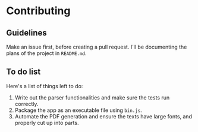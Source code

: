 # Contributing

## Guidelines

Make an issue first, before creating a pull request. I'll be documenting the plans of the project in `README.md`.

## To do list

Here's a list of things left to do: 

1. Write out the parser functionalities and make sure the tests run correctly.
2. Package the app as an executable file using `bin.js`.
3. Automate the PDF generation and ensure the texts have large fonts, and properly cut up into parts. 

